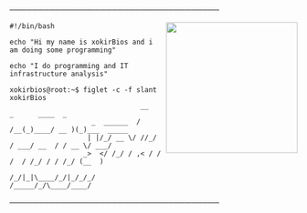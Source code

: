 
─────────────────────────────────────
</p>


<img align='right' src="https://images-ext-1.discordapp.net/external/rPkbBjq_91kweqXBuSY1UmfthjfaensXIyNvnH4q4YU/%3Fsize%3D2048/https/cdn.discordapp.com/avatars/673152664145625088/a_24275c93e8853d4a34df74e3e6439262.gif" width="230">

```shell
#!/bin/bash

echo "Hi my name is xokirBios and i am doing some programming"

echo "I do programming and IT infrastructure analysis"

xokirbios@root:~$ figlet -c -f slant xokirBios
                                __   _      ____  _           
                    _  ______  / /__(_)____/ __ )(_)___  _____
                   | |/_/ __ \/ //_/ / ___/ __  / / __ \/ ___/
                  _>  </ /_/ / ,< / / /  / /_/ / / /_/ (__  ) 
                 /_/|_|\____/_/|_/_/_/  /_____/_/\____/____/
```

─────────────────────────────────────




